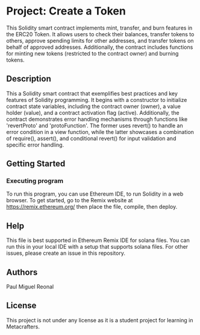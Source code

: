 # Project: Create a Token

This Solidity smart contract implements mint, transfer, and burn features in the ERC20 Token. It allows users to check their balances, transfer tokens to others, approve spending limits for other addresses, and transfer tokens on behalf of approved addresses. Additionally, the contract includes functions for minting new tokens (restricted to the contract owner) and burning tokens.

## Description

This a Solidity smart contract that exemplifies best practices and key features of Solidity programming. It begins with a constructor to initialize contract state variables, including the contract owner (owner), a value holder (value), and a contract activation flag (active). Additionally, the contract demonstrates error handling mechanisms through functions like 'revertProto' and 'protoFunction'. The former uses revert() to handle an error condition in a view function, while the latter showcases a combination of require(), assert(), and conditional revert() for input validation and specific error handling.

## Getting Started

### Executing program
To run this program, you can use Ethereum IDE, to run Solidity in a web browser. To get started, go to the Remix website at https://remix.ethereum.org/ then place the file, compile, then deploy.

## Help
This file is best supported in Ethereum Remix IDE for solana files. You can run this in your local IDE with a setup that supports solana files.
For other issues, please create an issue in this repository.

## Authors
Paul Miguel Reonal

## License
This project is not under any license as it is a student project for learning in Metacrafters.
